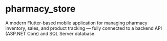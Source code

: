 # pharmacy_store
 A modern Flutter-based mobile application for managing pharmacy inventory, sales, and product tracking — fully connected to a backend API (ASP.NET Core) and SQL Server database.
